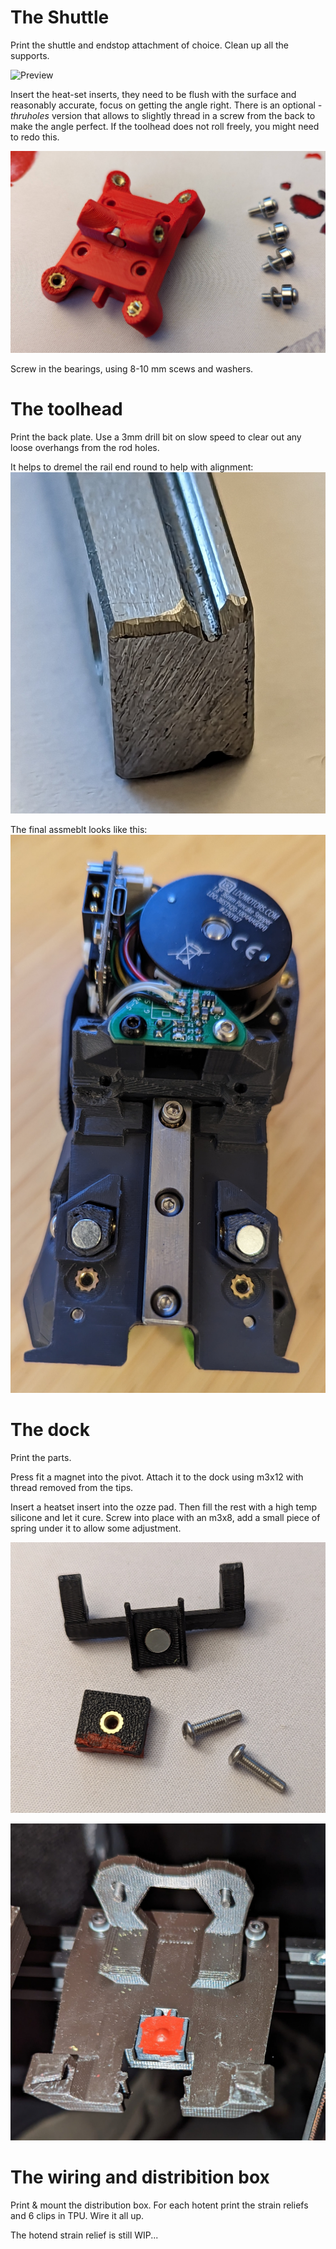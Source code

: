 # The Shuttle

Print the shuttle and endstop attachment of choice. Clean up all the supports. 

![Preview](/images/shuttle-supports.jpg)

Insert the heat-set inserts, they need to be flush with the surface and reasonably accurate, focus on getting the angle right.
There is an optional *-thruholes* version that allows to slightly thread in a screw from the back to make the angle perfect.
If the toolhead does not roll freely, you might need to redo this.

![Preview](shuttle-bearings.jpg)

Screw in the bearings, using 8-10 mm scews and washers.



# The toolhead

Print the back plate.
Use a 3mm drill bit on slow speed to clear out any loose overhangs from the rod holes.




It helps to dremel the rail end round to help with alignment:
![Preview](/images/RailEnd.jpg)

The final assmeblt looks like this:
![Preview](/images/StealthburnerAssembed.jpg)

# The dock

Print the parts. 

Press fit a magnet into the pivot.
Attach it to the dock using m3x12 with thread removed from the tips.

Insert a heatset insert into the ozze pad. Then fill the rest with a high temp silicone and let it cure. Screw into place with an m3x8, add a small piece of spring under it to allow some adjustment.

![Preview](/images/DockParts.jpg)

![Preview](/images/Dock.jpg)

# The wiring and distribition box

Print & mount the distribution box.
For each hotent print the strain reliefs and 6 clips in TPU.
Wire it all up.

The hotend strain relief is still WIP...

